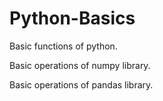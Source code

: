 # Python-Basics
Basic functions of python.

Basic operations of numpy library.

Basic operations of pandas library.
